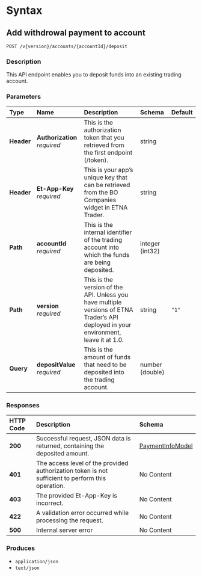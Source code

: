 # Syntax

## Add withdrowal payment to account

```text
POST /v{version}/accounts/{accountId}/deposit
```

### Description

This API endpoint enables you to deposit funds into an existing trading account.

### Parameters

| Type | Name | Description | Schema | Default |
| :--- | :--- | :--- | :--- | :--- |
| **Header** | **Authorization**   _required_ | This is the authorization token that you retrieved from the first endpoint \(/token\). | string |  |
| **Header** | **Et-App-Key**   _required_ | This is your app’s unique key that can be retrieved from the BO Companies widget in ETNA Trader. | string |  |
| **Path** | **accountId**   _required_ | This is the internal identifier of the trading account into which the funds are being deposited. | integer \(int32\) |  |
| **Path** | **version**   _required_ | This is the version of the API. Unless you have multiple versions of ETNA Trader’s API deployed in your environment, leave it at 1.0. | string | `"1"` |
| **Query** | **depositValue**   _required_ | This is the amount of funds that need to be deposited into the trading account. | number \(double\) |  |

### Responses

| HTTP Code | Description | Schema |
| :--- | :--- | :--- |
| **200** | Successful request, JSON data is returned, containing the deposited amount. | [PaymentInfoModel](internalaccounts_createdepositpayment.md#paymentinfomodel) |
| **401** | The access level of the provided authorization token is not sufficient to perform this operation. | No Content |
| **403** | The provided Et-App-Key is incorrect. | No Content |
| **422** | A validation error occurred while processing the request. | No Content |
| **500** | Internal server error | No Content |

### Produces

* `application/json`
* `text/json`

